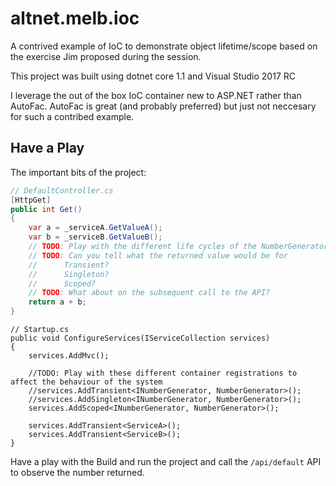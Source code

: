 # altnet.melb.ioc
A contrived example of IoC to demonstrate object lifetime/scope based on the exercise Jim proposed during the session.

This project was built using dotnet core 1.1 and Visual Studio 2017 RC

I leverage the out of the box IoC container new to ASP.NET rather than AutoFac.
AutoFac is great (and probably preferred) but just not neccesary for such a contribed example.

## Have a Play
The important bits of the project:
```csharp
// DefaultController.cs
[HttpGet]
public int Get()
{
    var a = _serviceA.GetValueA();
    var b = _serviceB.GetValueB();
    // TODO: Play with the different life cycles of the NumberGenerator
    // TODO: Can you tell what the returned value would be for
    //      Transient?
    //      Singleton?
    //      Scoped?
    // TODO: What about on the subsequent call to the API?
    return a + b;
}
```

```chsarp
// Startup.cs
public void ConfigureServices(IServiceCollection services)
{
    services.AddMvc();

    //TODO: Play with these different container registrations to affect the behaviour of the system
    //services.AddTransient<INumberGenerator, NumberGenerator>();
    //services.AddSingleton<INumberGenerator, NumberGenerator>();
    services.AddScoped<INumberGenerator, NumberGenerator>();

    services.AddTransient<ServiceA>();
    services.AddTransient<ServiceB>();
}
```

Have a play with the 
Build and run the project and call the `/api/default` API to observe the number returned.
